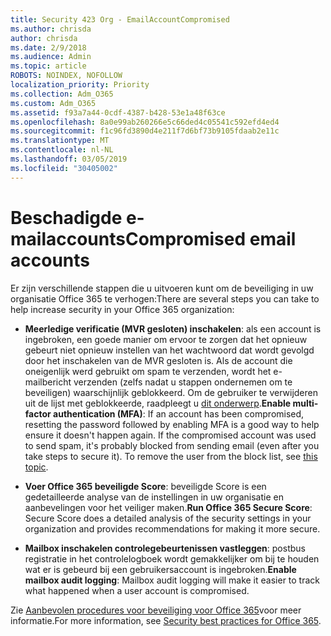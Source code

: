 ```yaml
---
title: Security 423 Org - EmailAccountCompromised
ms.author: chrisda
author: chrisda
ms.date: 2/9/2018
ms.audience: Admin
ms.topic: article
ROBOTS: NOINDEX, NOFOLLOW
localization_priority: Priority
ms.collection: Adm_O365
ms.custom: Adm_O365
ms.assetid: f93a7a44-0cdf-4387-b428-53e1a48f63ce
ms.openlocfilehash: 8a0e99ab260266e5c66ded4c05541c592efd4ed4
ms.sourcegitcommit: f1c96fd3890d4e211f7d6bf73b9105fdaab2e11c
ms.translationtype: MT
ms.contentlocale: nl-NL
ms.lasthandoff: 03/05/2019
ms.locfileid: "30405002"
---
```

# <a name="compromised-email-accounts"></a><span data-ttu-id="aeb47-102">Beschadigde e-mailaccounts</span><span class="sxs-lookup"><span data-stu-id="aeb47-102">Compromised email accounts</span></span>

<span data-ttu-id="aeb47-103">Er zijn verschillende stappen die u uitvoeren kunt om de beveiliging in uw organisatie Office 365 te verhogen:</span><span class="sxs-lookup"><span data-stu-id="aeb47-103">There are several steps you can take to help increase security in your Office 365 organization:</span></span>
  
- <span data-ttu-id="aeb47-p101">**Meerledige verificatie (MVR gesloten) inschakelen**: als een account is ingebroken, een goede manier om ervoor te zorgen dat het opnieuw gebeurt niet opnieuw instellen van het wachtwoord dat wordt gevolgd door het inschakelen van de MVR gesloten is. Als de account die oneigenlijk werd gebruikt om spam te verzenden, wordt het e-mailbericht verzenden (zelfs nadat u stappen ondernemen om te beveiligen) waarschijnlijk geblokkeerd. Om de gebruiker te verwijderen uit de lijst met geblokkeerde, raadpleegt u [dit onderwerp](https://technet.microsoft.com/library/ms.exch.eac.actioncenter.aspx).</span><span class="sxs-lookup"><span data-stu-id="aeb47-p101">**Enable multi-factor authentication (MFA)**: If an account has been compromised, resetting the password followed by enabling MFA is a good way to help ensure it doesn't happen again. If the compromised account was used to send spam, it's probably blocked from sending email (even after you take steps to secure it). To remove the user from the block list, see [this topic](https://technet.microsoft.com/library/ms.exch.eac.actioncenter.aspx).</span></span>
    
- <span data-ttu-id="aeb47-107">**Voer Office 365 beveiligde Score**: beveiligde Score is een gedetailleerde analyse van de instellingen in uw organisatie en aanbevelingen voor het veiliger maken.</span><span class="sxs-lookup"><span data-stu-id="aeb47-107">**Run Office 365 Secure Score**: Secure Score does a detailed analysis of the security settings in your organization and provides recommendations for making it more secure.</span></span>
    
- <span data-ttu-id="aeb47-108">**Mailbox inschakelen controlegebeurtenissen vastleggen**: postbus registratie in het controlelogboek wordt gemakkelijker om bij te houden wat er is gebeurd bij een gebruikersaccount is ingebroken.</span><span class="sxs-lookup"><span data-stu-id="aeb47-108">**Enable mailbox audit logging**: Mailbox audit logging will make it easier to track what happened when a user account is compromised.</span></span>
    
<span data-ttu-id="aeb47-109">Zie [Aanbevolen procedures voor beveiliging voor Office 365](https://support.office.com/article/9295e396-e53d-49b9-ae9b-0b5828cdedc3.aspx)voor meer informatie.</span><span class="sxs-lookup"><span data-stu-id="aeb47-109">For more information, see [Security best practices for Office 365](https://support.office.com/article/9295e396-e53d-49b9-ae9b-0b5828cdedc3.aspx).</span></span>
  

